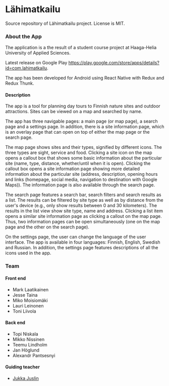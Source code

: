 # Lähimatkailu

Source repository of Lähimatkailu project. License is MIT.

### About the App

The application is a the result of a student course project at Haaga-Helia University of Applied Sciences. 

Latest release on Google Play https://play.google.com/store/apps/details?id=com.lahimatkailu.

The app has been developed for Android using React Native with Redux and Redux Thunk.

#### Description

The app is a tool for planning day tours to Finnish nature sites and outdoor attractions. Sites can be viewed on a map and searched by name.

The app has three navigable pages: a main page (or map page), a search page and a settings page. In addition, there is a site information page, which is an overlay page that can open on top of either the map page or the search page. 

The map page shows sites and their types, signified by different icons. The three types are sight, service and food. Clicking a site icon on the map opens a callout box that shows some basic information about the particular site (name, type, distance, whether/until when it is open). Clicking the callout box opens a site information page showing more detailed information about the particular site (address, description, opening hours and links (homepage, social media, navigation to destination with Google Maps)). The information page is also available through the search page.

The search page features a search bar, search filters and search results as a list. The results can be filtered by site type as well as by distance from the user's device (e.g., only show results between 0 and 30 kilometers). The results in the list view show site type, name and address. Clicking a list item opens a similar site information page as clicking a callout on the map page. Thus, two information pages can be open simultaneously (one on the map page and the other on the search page).

On the settings page, the user can change the language of the user interface. The app is available in four languages: Finnish, English, Swedish and Russian. In addition, the settings page features descriptions of all the icons used in the app.

### Team

#### Front end

- Mark Laatikainen
- Jesse Taina
- Miko Moisiomäki
- Lauri Leinonen
- Toni Liivola
       
#### Back end

- Topi Niskala
- Mikko Nissinen
- Teemu Lindholm
- Jan Höglund
- Alexandr Pantsesnyi

#### Guiding teacher

- <a href="https://github.com/jusju">Jukka Juslin </a>
